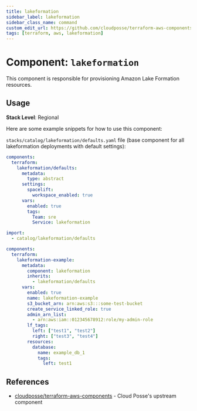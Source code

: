 ```yaml
---
title: lakeformation
sidebar_label: lakeformation
sidebar_class_name: command
custom_edit_url: https://github.com/cloudposse/terraform-aws-components/blob/main/modules/lakeformation/README.md
tags: [terraform, aws, lakeformation]
---
```


# Component: `lakeformation`

This component is responsible for provisioning Amazon Lake Formation resources.

## Usage

**Stack Level**: Regional

Here are some example snippets for how to use this component:

`stacks/catalog/lakeformation/defaults.yaml` file (base component for all lakeformation deployments with default
settings):

```yaml
components:
  terraform:
    lakeformation/defaults:
      metadata:
        type: abstract
      settings:
        spacelift:
          workspace_enabled: true
      vars:
        enabled: true
        tags:
          Team: sre
          Service: lakeformation
```

```yaml
import:
  - catalog/lakeformation/defaults

components:
  terraform:
    lakeformation-example:
      metadata:
        component: lakeformation
        inherits:
          - lakeformation/defaults
      vars:
        enabled: true
        name: lakeformation-example
        s3_bucket_arn: arn:aws:s3:::some-test-bucket
        create_service_linked_role: true
        admin_arn_list:
          - arn:aws:iam::012345678912:role/my-admin-role
        lf_tags:
          left: ["test1", "test2"]
          right: ["test3", "test4"]
        resources:
          database:
            name: example_db_1
            tags:
              left: test1
```

<!-- prettier-ignore-start -->
<!-- BEGINNING OF PRE-COMMIT-TERRAFORM DOCS HOOK -->
<!-- hello terraform-docs -->
<!-- END OF PRE-COMMIT-TERRAFORM DOCS HOOK -->
<!-- prettier-ignore-end -->

## References

- [cloudposse/terraform-aws-components](https://github.com/cloudposse/terraform-aws-components/tree/main/modules/lakeformation) -
  Cloud Posse's upstream component



